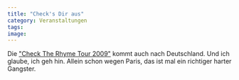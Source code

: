 ```yaml
---
title: "Check's Dir aus"
category: Veranstaltungen
tags: 
image: 
---
```


Die ["Check The Rhyme Tour 2009"](http://generationtapedeck.blogspot.com/2009/02/check-rhyme-2k9.html) kommt auch nach Deutschland. Und ich glaube, ich geh hin. Allein schon wegen Paris, das ist mal ein richtiger harter Gangster.